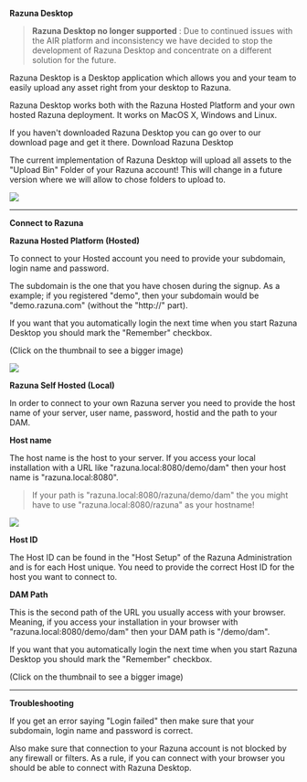 **Razuna Desktop**

> **Razuna Desktop no longer supported** : Due to continued issues with the AIR platform and inconsistency we have decided to stop the development of Razuna Desktop and concentrate on a different solution for the future.


Razuna Desktop is a Desktop application which allows you and your team to easily upload any asset right from your desktop to Razuna.

Razuna Desktop works both with the Razuna Hosted Platform and your own hosted Razuna deployment. It works on MacOS X, Windows and Linux.

If you haven't downloaded Razuna Desktop you can go over to our download page and get it there. Download Razuna Desktop

The current implementation of Razuna Desktop will upload all assets to the "Upload Bin" Folder of your Razuna account! This will change in a future version where we will allow to chose folders to upload to.

![](/Razuna_tools/img/razuna-desktop-small.png)

___

**Connect to Razuna**

**Razuna Hosted Platform (Hosted)**

To connect to your Hosted account you need to provide your subdomain, login name and password.

The subdomain is the one that you have chosen during the signup. As a example; if you registered "demo", then your subdomain would be "demo.razuna.com" (without the "http://" part).

If you want that you automatically login the next time when you start Razuna Desktop you should mark the "Remember" checkbox.

(Click on the thumbnail to see a bigger image)

![](/Razuna_tools/img/razuna-desktop-hosted.png)

**Razuna Self Hosted (Local)**

In order to connect to your own Razuna server you need to provide the host name of your server, user name, password, hostid and the path to your DAM.

**Host name**

The host name is the host to your server. If you access your local installation with a URL like "razuna.local:8080/demo/dam" then your host name is "razuna.local:8080".

> If your path is "razuna.local:8080/razuna/demo/dam" the you might have to use "razuna.local:8080/razuna" as your hostname!

![](/Razuna_tools/img/razuna-desktop-self.png)

**Host ID**

The Host ID can be found in the "Host Setup" of the Razuna Administration and is for each Host unique. You need to provide the correct Host ID for the host you want to connect to.

**DAM Path**

This is the second path of the URL you usually access with your browser. Meaning, if you access your installation in your browser with "razuna.local:8080/demo/dam" then your DAM path is "/demo/dam".

If you want that you automatically login the next time when you start Razuna Desktop you should mark the "Remember" checkbox.

(Click on the thumbnail to see a bigger image)

___

**Troubleshooting**

If you get an error saying "Login failed" then make sure that your subdomain, login name and password is correct.

Also make sure that connection to your Razuna account is not blocked by any firewall or filters. As a rule, if you can connect with your browser you should be able to connect with Razuna Desktop.


